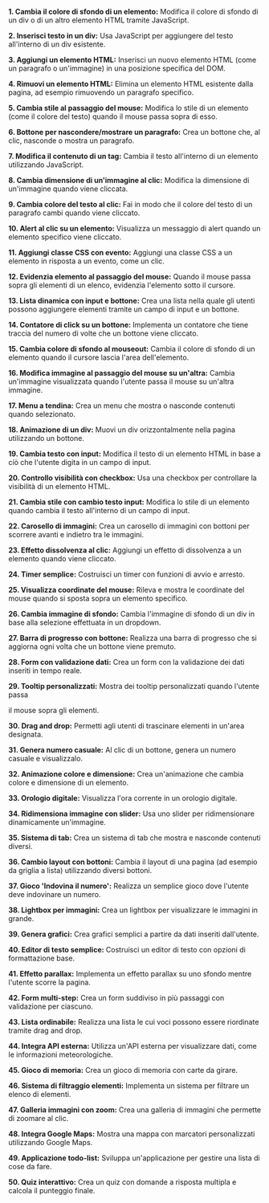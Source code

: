 **1. Cambia il colore di sfondo di un elemento:**
Modifica il colore di sfondo di un div o di un altro elemento HTML tramite JavaScript.

**2. Inserisci testo in un div:**
Usa JavaScript per aggiungere del testo all'interno di un div esistente.

**3. Aggiungi un elemento HTML:**
Inserisci un nuovo elemento HTML (come un paragrafo o un'immagine) in una posizione specifica del DOM.

**4. Rimuovi un elemento HTML:**
Elimina un elemento HTML esistente dalla pagina, ad esempio rimuovendo un paragrafo specifico.

**5. Cambia stile al passaggio del mouse:**
Modifica lo stile di un elemento (come il colore del testo) quando il mouse passa sopra di esso.

**6. Bottone per nascondere/mostrare un paragrafo:**
Crea un bottone che, al clic, nasconde o mostra un paragrafo.

**7. Modifica il contenuto di un tag:**
Cambia il testo all'interno di un elemento utilizzando JavaScript.

**8. Cambia dimensione di un'immagine al clic:**
Modifica la dimensione di un'immagine quando viene cliccata.

**9. Cambia colore del testo al clic:**
Fai in modo che il colore del testo di un paragrafo cambi quando viene cliccato.

**10. Alert al clic su un elemento:**
Visualizza un messaggio di alert quando un elemento specifico viene cliccato.

**11. Aggiungi classe CSS con evento:**
Aggiungi una classe CSS a un elemento in risposta a un evento, come un clic.

**12. Evidenzia elemento al passaggio del mouse:**
Quando il mouse passa sopra gli elementi di un elenco, evidenzia l'elemento sotto il cursore.

**13. Lista dinamica con input e bottone:**
Crea una lista nella quale gli utenti possono aggiungere elementi tramite un campo di input e un bottone.

**14. Contatore di click su un bottone:**
Implementa un contatore che tiene traccia del numero di volte che un bottone viene cliccato.

**15. Cambia colore di sfondo al mouseout:**
Cambia il colore di sfondo di un elemento quando il cursore lascia l'area dell'elemento.

**16. Modifica immagine al passaggio del mouse su un'altra:**
Cambia un'immagine visualizzata quando l'utente passa il mouse su un'altra immagine.

**17. Menu a tendina:**
Crea un menu che mostra o nasconde contenuti quando selezionato.

**18. Animazione di un div:**
Muovi un div orizzontalmente nella pagina utilizzando un bottone.

**19. Cambia testo con input:**
Modifica il testo di un elemento HTML in base a ciò che l'utente digita in un campo di input.

**20. Controllo visibilità con checkbox:**
Usa una checkbox per controllare la visibilità di un elemento HTML.

**21. Cambia stile con cambio testo input:**
Modifica lo stile di un elemento quando cambia il testo all'interno di un campo di input.

**22. Carosello di immagini:**
Crea un carosello di immagini con bottoni per scorrere avanti e indietro tra le immagini.

**23. Effetto dissolvenza al clic:**
Aggiungi un effetto di dissolvenza a un elemento quando viene cliccato.

**24. Timer semplice:**
Costruisci un timer con funzioni di avvio e arresto.

**25. Visualizza coordinate del mouse:**
Rileva e mostra le coordinate del mouse quando si sposta sopra un elemento specifico.

**26. Cambia immagine di sfondo:**
Cambia l'immagine di sfondo di un div in base alla selezione effettuata in un dropdown.

**27. Barra di progresso con bottone:**
Realizza una barra di progresso che si aggiorna ogni volta che un bottone viene premuto.

**28. Form con validazione dati:**
Crea un form con la validazione dei dati inseriti in tempo reale.

**29. Tooltip personalizzati:**
Mostra dei tooltip personalizzati quando l'utente passa

il mouse sopra gli elementi.

**30. Drag and drop:**
Permetti agli utenti di trascinare elementi in un'area designata.

**31. Genera numero casuale:**
Al clic di un bottone, genera un numero casuale e visualizzalo.

**32. Animazione colore e dimensione:**
Crea un'animazione che cambia colore e dimensione di un elemento.

**33. Orologio digitale:**
Visualizza l'ora corrente in un orologio digitale.

**34. Ridimensiona immagine con slider:**
Usa uno slider per ridimensionare dinamicamente un'immagine.

**35. Sistema di tab:**
Crea un sistema di tab che mostra e nasconde contenuti diversi.

**36. Cambio layout con bottoni:**
Cambia il layout di una pagina (ad esempio da griglia a lista) utilizzando diversi bottoni.

**37. Gioco 'Indovina il numero':**
Realizza un semplice gioco dove l'utente deve indovinare un numero.

**38. Lightbox per immagini:**
Crea un lightbox per visualizzare le immagini in grande.

**39. Genera grafici:**
Crea grafici semplici a partire da dati inseriti dall'utente.

**40. Editor di testo semplice:**
Costruisci un editor di testo con opzioni di formattazione base.

**41. Effetto parallax:**
Implementa un effetto parallax su uno sfondo mentre l'utente scorre la pagina.

**42. Form multi-step:**
Crea un form suddiviso in più passaggi con validazione per ciascuno.

**43. Lista ordinabile:**
Realizza una lista le cui voci possono essere riordinate tramite drag and drop.

**44. Integra API esterna:**
Utilizza un'API esterna per visualizzare dati, come le informazioni meteorologiche.

**45. Gioco di memoria:**
Crea un gioco di memoria con carte da girare.

**46. Sistema di filtraggio elementi:**
Implementa un sistema per filtrare un elenco di elementi.

**47. Galleria immagini con zoom:**
Crea una galleria di immagini che permette di zoomare al clic.

**48. Integra Google Maps:**
Mostra una mappa con marcatori personalizzati utilizzando Google Maps.

**49. Applicazione todo-list:**
Sviluppa un'applicazione per gestire una lista di cose da fare.

**50. Quiz interattivo:**
Crea un quiz con domande a risposta multipla e calcola il punteggio finale.
